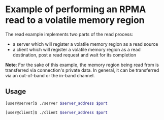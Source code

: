 Example of performing an RPMA read to a volatile memory region
===

The read example implements two parts of the read process:
- a server which will register a volatile memory region as a read source
- a client which will register a volatile memory region as a read destination,
post a read request and wait for its completion

**Note**: For the sake of this example, the memory region being read from is
transferred via connection's private data. In general, it can be transferred via
an out-of-band or the in-band channel.

## Usage

```bash
[user@server]$ ./server $server_address $port
```

```bash
[user@client]$ ./client $server_address $port
```
